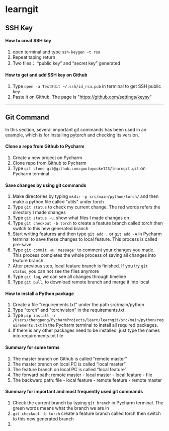 # learngit

## SSH Key

#### How to creat SSH key

1. open terminal and type `ssh-keygen -t rsa`
2. Repeat taping return
3. Two files： “public key” and “secret key” generated

#### How to get and add SSH key on Github
1. Type `open -a TextEdit ~/.ssh/id_rsa.pub` in terminal to get SSH public key
2. Paste it on Github. The page is "https://github.com/settings/keysy"
***

## Git Command 

In this section, several important git commands has been 
used in an example, which is for installing pytorch and checking its version.

#### Clone a repo from Github to Pycharm
1. Create a new project on Pycharm
2. Clone repo from Github to Pycharm
3. Type `git clone git@github.com:guoluyouke123/learngit.git` on Pycharm terminal

#### Save changes by using git commands
1. Make directories by typing `mkdir -p src/main/python/torch/` and then make a python file called 
"utils" under torch
2. Type `git status` to check my current change. The red words refers the directory I made changes
3. Type `git status -u`, show what files I made changes on
4. Type `git checkout -b torch` to create a feature branch called torch then switch to this new generated branch
5. Start writing features and then type `git add .` or `git add -A` in Pycharm terminal to save these changes to 
local feature. This process is called pre-save
6. Type `git commit -m 'message'` to comment your changes you made. This process completes the whole process of saving all changes 
into feature branch
7. After previous step, local feature branch is finished. If you try `git status`, you can not 
see the files anymore
8. Type `git log`, we can see all changes through timeline
9. Type `git pull`, to  download remote branch and merge it into local
#### How to install a Python package
1. Create a file "requirements.txt" under the path src/main/python
2. Type "torch" and "torchvision" in the requirements.txt
3. Type `pip install -r /Users/chengpeng/PycharmProjects/learn/learngit/src/main/python/requirements.txt` 
in the Pycharm terminal to install all required packages.
4. If there is any other packages need to be installed, just type the names into requirements.txt file

####

#### Summary for some terms 
1. The master branch on Github is called “remote master”
2. The master branch on local PC is called “local master”
3. The feature branch on local PC is called “local feature”
4. The forward path: remote master - local master - local feature - file
5. The backward path: file - local feature - remote feature - remote master


#### Summary for important and most frequently used git commands
1. Check the current branch by typing `git branch` in Pycharm terminal. The green words means what the branch we are in
2. `git checkout -b torch` create a feature branch called torch then switch to this new generated branch
3. 
